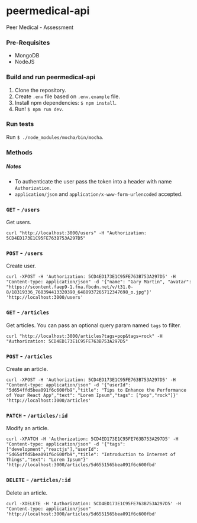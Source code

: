 # peermedical-api
Peer Medical - Assessment

### Pre-Requisites
- MongoDB
- NodeJS

### Build and run peermedical-api
1. Clone the repository.
2. Create `.env` file based on `.env.example` file.
3. Install npm dependencies: `$ npm install`.
4. Run! `$ npm run dev`.

### Run tests
Run `$ ./node_modules/mocha/bin/mocha`.

### Methods
##### Notes
- To authenticate the user pass the token into a header with name `Authorization`.
- `application/json` and `application/x-www-form-urlencoded` accepted.
### `GET` - `/users`
Get users.
```
curl "http://localhost:3000/users" -H "Authorization: 5CD4ED173E1C95FE763B753A297D5" 
```

### `POST` - `/users`
Create user.
```
curl -XPOST -H 'Authorization: 5CD4ED173E1C95FE763B753A297D5' -H "Content-type: application/json" -d '{"name": "Gary Martin", "avatar": "https://scontent.faep9-1.fna.fbcdn.net/v/t31.0-8/18319336_768394413320390_6488937265712347698_o.jpg"}' 'http://localhost:3000/users'
```

### `GET` - `/articles`
Get articles. You can pass an optional query param named `tags` to filter.
```
curl "http://localhost:3000/articles?tags=pop&tags=rock" -H "Authorization: 5CD4ED173E1C95FE763B753A297D5" 
```

### `POST` - `/articles`
Create an article.
```
curl -XPOST -H 'Authorization: 5CD4ED173E1C95FE763B753A297D5' -H "Content-type: application/json" -d '{"userId": "5d654ffd5bea091f6c600fb9","title": "Tips to Enhance the Performance of Your React App","text": "Lorem Ipsum","tags": ["pop","rock"]}' 'http://localhost:3000/articles'
```

### `PATCH` - `/articles/:id`
Modify an article.
```
curl -XPATCH -H 'Authorization: 5CD4ED173E1C95FE763B753A297D5' -H "Content-type: application/json" -d '{"tags": ["development","reactjs"],"userId": "5d654ffd5bea091f6c600fb9","title": "Introduction to Internet of Things","text": "Lorem Ipsum"}' 'http://localhost:3000/articles/5d6551565bea091f6c600fbd' 
```

### `DELETE` - `/articles/:id`
Delete an article.
```
curl -XDELETE -H 'Authorization: 5CD4ED173E1C95FE763B753A297D5' -H "Content-type: application/json" 'http://localhost:3000/articles/5d6551565bea091f6c600fbd' 
```